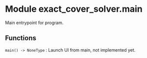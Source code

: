 Module exact_cover_solver.main
==============================
Main entrypoint for program.

Functions
---------

    
`main() ‑> NoneType`
:   Launch UI from main, not implemented yet.